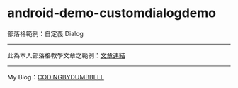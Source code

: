 # android-demo-customdialogdemo
部落格範例：自定義 Dialog
<br />

***

此為本人部落格教學文章之範例：[文章連結](https://codingbydumbbell.blogspot.com/2019/03/demoandroid-picasso-animationdrawable.html)

***

My Blog：[CODINGBYDUMBBELL](https://codingbydumbbell.blogspot.com/)
